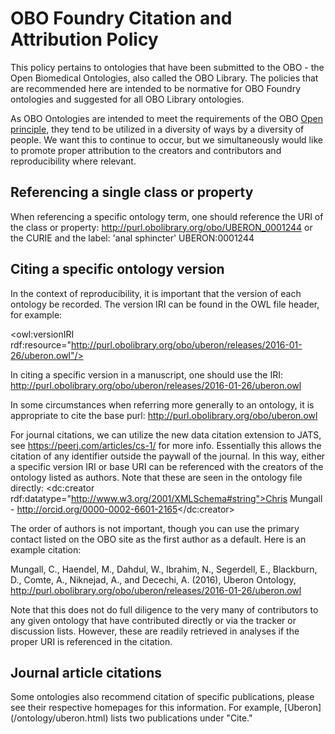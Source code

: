 # OBO Foundry Citation and Attribution Policy #

This policy pertains to ontologies that have been submitted to the OBO - the Open Biomedical Ontologies, also called the OBO Library.
The policies that are recommended here are intended to be normative for OBO Foundry ontologies and suggested for all OBO Library ontologies. 

As OBO Ontologies are intended to meet the requirements of the OBO [Open principle](/principles/fp-001-open.html), they tend to be utilized in a diversity of ways by a diversity of people.
We want this to continue to occur, but we simultaneously would like to promote proper attribution to the creators and contributors and reproducibility where relevant.

## Referencing a single class or property ##

When referencing a specific ontology term, one should reference the URI of the class or property:
http://purl.obolibrary.org/obo/UBERON_0001244
or the CURIE and the label:
'anal sphincter' UBERON:0001244

## Citing a specific ontology version ##
In the context of reproducibility, it is important that the version of each ontology be recorded. 
The version IRI can be found in the OWL file header, for example:

<owl:versionIRI rdf:resource="http://purl.obolibrary.org/obo/uberon/releases/2016-01-26/uberon.owl"/>

In citing a specific version in a manuscript, one should use the IRI: http://purl.obolibrary.org/obo/uberon/releases/2016-01-26/uberon.owl

In some circumstances when referring more generally to an ontology, it is appropriate to cite the base purl: http://purl.obolibrary.org/obo/uberon.owl

For journal citations, we can utilize the new data citation extension to JATS, see https://peerj.com/articles/cs-1/ for more info. 
Essentially this allows the citation of any identifier outside the paywall of the journal. In this way, either a specific version IRI or base URI can be referenced with the creators of the ontology listed as authors. 
Note that these are seen in the ontology file directly:
<dc:creator rdf:datatype="http://www.w3.org/2001/XMLSchema#string">Chris Mungall - http://orcid.org/0000-0002-6601-2165</dc:creator>

The order of authors is not important, though you can use the primary contact listed on the OBO site as the first author as a default.
Here is an example citation:

Mungall, C., Haendel, M., Dahdul, W., Ibrahim, N., Segerdell, E., Blackburn, D., Comte, A., Niknejad, A., and Decechi, A. (2016), Uberon Ontology, http://purl.obolibrary.org/obo/uberon/releases/2016-01-26/uberon.owl 

Note that this does not do full diligence to the very many of contributors to any given ontology that have contributed directly or via the tracker or discussion lists.
However, these are readily retrieved in analyses if the proper URI is referenced in the citation.

## Journal article citations ##

Some ontologies also recommend citation of specific publications, please see their respective homepages for this information. 
For example, [Uberon] (/ontology/uberon.html) lists two publications under "Cite."


